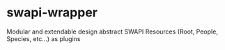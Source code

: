 # swapi-wrapper
Modular and extendable design abstract SWAPI Resources (Root, People, Species, etc…) as plugins

